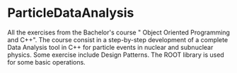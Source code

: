 # ParticleDataAnalysis
All the exercises from the Bachelor's course " Object Oriented Programming and C++". The course consist in a step-by-step development of a complete Data Analysis tool in C++ for particle events in nuclear and subnuclear physics. Some exercise include Design Patterns. The ROOT library is used for some basic operations.
